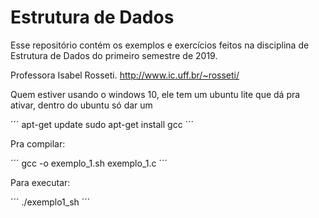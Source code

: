 # Estrutura de Dados

Esse repositório contém os exemplos e exercícios feitos na disciplina de Estrutura de Dados do primeiro semestre de 2019.

Professora Isabel Rosseti.
http://www.ic.uff.br/~rosseti/

Quem estiver usando o windows 10, ele tem um ubuntu lite que dá pra ativar, dentro do ubuntu só dar um

´´´
apt-get update
sudo apt-get install gcc
´´´

Pra compilar:

´´´
gcc -o exemplo_1.sh exemplo_1.c
´´´

Para executar:

´´´
./exemplo1_sh
´´´